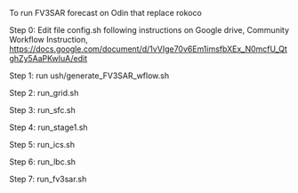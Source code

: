 To run FV3SAR forecast on Odin that replace rokoco

Step 0: Edit file config.sh following instructions on Google drive, Community Workflow Instruction,
        https://docs.google.com/document/d/1vVIge70v6Em1imsfbXEx_N0mcfU_QtghZy5AaPKwIuA/edit

Step 1: run ush/generate_FV3SAR_wflow.sh

Step 2: run_grid.sh

Step 3: run_sfc.sh

Step 4: run_stage1.sh

Step 5: run_ics.sh

Step 6: run_lbc.sh

Step 7: run_fv3sar.sh

